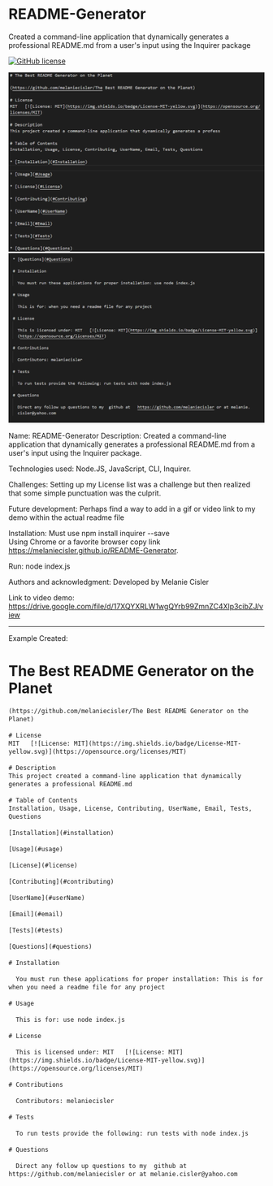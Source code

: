 # README-Generator
Created a command-line application that dynamically generates a professional README.md from a user's input using the Inquirer package

[![GitHub license](https://img.shields.io/badge/license-MIT-blue.svg)](https://github.com/melaniecisler/README-Generator)

![](readme1.PNG)
![](readme2.PNG)

Name: README-Generator
Description: Created a command-line application that dynamically generates a professional README.md from a user's input using the Inquirer package.

Technologies used: Node.JS, JavaScript, CLI, Inquirer. 

Challenges:  Setting up my License list was a challenge but then realized that some simple punctuation was the culprit.  


Future development: Perhaps find a way to add in a gif or video link to my demo within the actual readme file 


Installation: Must use npm install inquirer --save             
  Using Chrome or a favorite browser copy link https://melaniecisler.github.io/README-Generator.  

Run: node index.js

Authors and acknowledgment: Developed by Melanie Cisler

Link to video demo:  https://drive.google.com/file/d/17XQYXRLW1wgQYrb99ZmnZC4Xlp3cibZJ/view  


****************************************************************

Example Created:

# The Best README Generator on the Planet
    
    (https://github.com/melaniecisler/The Best README Generator on the Planet)

    # License
    MIT   [![License: MIT](https://img.shields.io/badge/License-MIT-yellow.svg)](https://opensource.org/licenses/MIT)

    # Description
    This project created a command-line application that dynamically generates a professional README.md
    
    # Table of Contents
    Installation, Usage, License, Contributing, UserName, Email, Tests, Questions

    [Installation](#installation)

    [Usage](#usage)

    [License](#license)

    [Contributing](#contributing)

    [UserName](#userName)

    [Email](#email)

    [Tests](#tests)

    [Questions](#questions)

    # Installation

      You must run these applications for proper installation: This is for when you need a readme file for any project

    # Usage

      This is for: use node index.js

    # License

      This is licensed under: MIT   [![License: MIT](https://img.shields.io/badge/License-MIT-yellow.svg)](https://opensource.org/licenses/MIT)

    # Contributions

      Contributors: melaniecisler

    # Tests

      To run tests provide the following: run tests with node index.js
 
    # Questions

      Direct any follow up questions to my  github at   https://github.com/melaniecisler or at melanie.cisler@yahoo.com 
    
